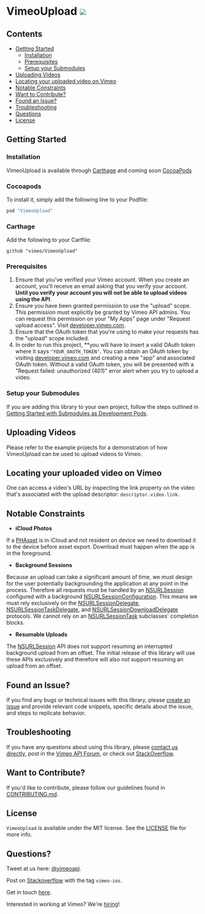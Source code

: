 # VimeoUpload [![](https://circleci.com/gh/vimeo/VimeoUpload.png?style=shield&circle-token=2e7f762969ca311fc851e32d6ef2038f797f7e23)](https://circleci.com/gh/vimeo/VimeoUpload)

## Contents
* [Getting Started](#getting-started)
     * [Installation](#installation)
     * [Prerequisites](#prerequisites)
     * [Setup your Submodules](#setup-your-submodules)
* [Uploading Videos](#uploading-videos)
* [Locating your uploaded video on Vimeo](#locating-your-uploaded-video-on-vimeo)
* [Notable Constraints](#notable-constraints)
* [Want to Contribute?](#want-to-contribute)
* [Found an Issue?](#found-an-issue)
* [Troubleshooting](#troubleshooting)
* [Questions](#questions)
* [License](#license)


## Getting Started

### Installation

VimeoUpload is available through [Carthage](https://github.com/carthage/Carthage) and coming soon [CocoaPods](http://cocoapods.org) 

### Cocoapods

To install it, simply add the following line to your Podfile:

```ruby
pod "VimeoUpload"
```

### Carthage

Add the following to your Cartfile:

```
github "vimeo/VimeoUpload"
```

### Prerequisites

1. Ensure that you've verified your Vimeo account. When you create an account, you'll receive an email asking that you verify your account. **Until you verify your account you will not be able to upload videos using the API**. 
2. Ensure you have been granted permission to use the "upload" scope. This permission must explicitly be granted by Vimeo API admins. You can request this permission on your "My Apps" page under "Request upload access". Visit [developer.vimeo.com](https://developer.vimeo.com/).
3. Ensure that the OAuth token that you're using to make your requests has the "upload" scope included.
4. In order to run this project, **you will have to insert a valid OAuth token where it says `"YOUR_OAUTH_TOKEN"`. You can obtain an OAuth token by visiting [developer.vimeo.com](https://developer.vimeo.com/apps) and creating a new "app" and associated OAuth token. Without a valid OAuth token, you will be presented with a "Request failed: unauthorized (401)" error alert when you try to upload a video.


### Setup your Submodules

If you are adding this library to your own project, follow the steps outlined in [Getting Started with Submodules as Development Pods](https://paper.dropbox.com/doc/Getting-Started-with-Submodules-as-Development-Pods-yRpNbPxIOjzGlcEbecuOC). 

## Uploading Videos

Please refer to the example projects for a demonstration of how VimeoUpload can be used to upload videos to Vimeo.

## Locating your uploaded video on Vimeo

One can access a video's URL by inspecting the link property on the video that's associated with the upload descriptor: `descriptor.video.link`. 

## Notable Constraints

* **iCloud Photos** 

 If a [PHAsset](https://developer.apple.com/library/prerelease/ios/documentation/Photos/Reference/PHAsset_Class/index.html) is in iCloud and not resident on device we need to download it to the device before asset export. Download must happen when the app is in the foreground.

* **Background Sessions** 

 Because an upload can take a significant amount of time, we must design for the user potentially backgrounding the application at any point in the process. Therefore all requests must be handled by an [NSURLSession](https://developer.apple.com/library/ios/documentation/Foundation/Reference/NSURLSession_class/) configured with a background [NSURLSessionConfiguration](https://developer.apple.com/library/prerelease/ios/documentation/Foundation/Reference/NSURLSessionConfiguration_class/index.html). This means we must rely exclusively on the [NSURLSessionDelegate](https://developer.apple.com/library/prerelease/ios/documentation/Foundation/Reference/NSURLSessionDelegate_protocol/index.html), [NSURLSessionTaskDelegate](https://developer.apple.com/library/prerelease/ios/documentation/Foundation/Reference/NSURLSessionTaskDelegate_protocol/index.html#//apple_ref/occ/intf/NSURLSessionTaskDelegate), and [NSURLSessionDownloadDelegate](https://developer.apple.com/library/prerelease/ios/documentation/Foundation/Reference/NSURLSessionDownloadDelegate_protocol/index.html#//apple_ref/occ/intf/NSURLSessionDownloadDelegate) protocols. We cannot rely on an [NSURLSessionTask](https://developer.apple.com/library/prerelease/ios/documentation/Foundation/Reference/NSURLSessionTask_class/index.html) subclasses' completion blocks.
 
* **Resumable Uploads**

 The [NSURLSession](https://developer.apple.com/library/ios/documentation/Foundation/Reference/NSURLSession_class/) API does not support resuming an interrupted background upload from an offset. The initial release of this library will use these APIs exclusively and therefore will also not support resuming an upload from an offset. 

## Found an Issue?

If you find any bugs or technical issues with this library, please [create an issue](https://github.com/vimeo/VimeoUpload/issues) and provide relevant code snippets, specific details about the issue, and steps to replicate behavior.

## Troubleshooting

If you have any questions about using this library, please [contact us directly](https://help.vimeo.com), post in the [Vimeo API Forum](https://vimeo.com/forums/api), or check out [StackOverflow](https://stackoverflow.com/tags/vimeo).

## Want to Contribute?

If you'd like to contribute, please follow our guidelines found in [CONTRIBUTING.md](CONTRIBUTING.md).

## License

`VimeoUpload` is available under the MIT license. See the [LICENSE](LICENSE.md) file for more info.

## Questions?

Tweet at us here: [@vimeoapi](https://twitter.com/vimeoapi).

Post on [Stackoverflow](http://stackoverflow.com/questions/tagged/vimeo-ios) with the tag `vimeo-ios`.

Get in touch [here](https://vimeo.com/help/contact).

Interested in working at Vimeo? We're [hiring](https://vimeo.com/jobs)!
